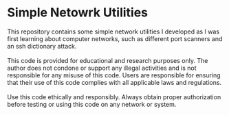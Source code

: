 # Simple Netowrk Utilities
This repository contains some simple network utilities I developed as I was first learning about computer networks, such as different port scanners and an ssh dictionary attack.\
\
This code is provided for educational and research purposes only. The author does not condone or support any illegal activities and is not responsible for any misuse of this code. Users are responsible for ensuring that their use of this code complies with all applicable laws and regulations.\
\
Use this code ethically and responsibly. Always obtain proper authorization before testing or using this code on any network or system.
